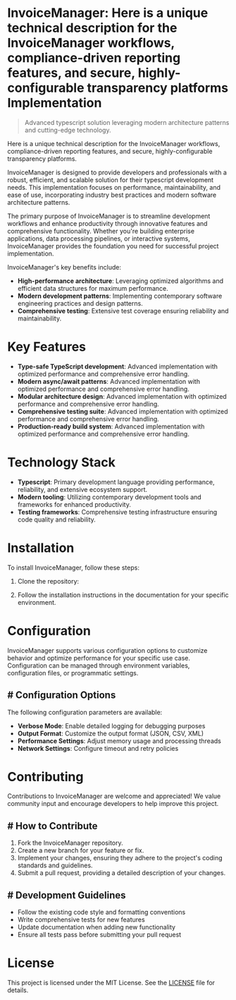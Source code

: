 <!-- fallback_InvoiceManager_20250810004953_88908 -->

# InvoiceManager: Here is a unique technical description for the InvoiceManager workflows, compliance-driven reporting features, and secure, highly-configurable transparency platforms Implementation
> Advanced typescript solution leveraging modern architecture patterns and cutting-edge technology.

Here is a unique technical description for the InvoiceManager workflows, compliance-driven reporting features, and secure, highly-configurable transparency platforms.

InvoiceManager is designed to provide developers and professionals with a robust, efficient, and scalable solution for their typescript development needs. This implementation focuses on performance, maintainability, and ease of use, incorporating industry best practices and modern software architecture patterns.

The primary purpose of InvoiceManager is to streamline development workflows and enhance productivity through innovative features and comprehensive functionality. Whether you're building enterprise applications, data processing pipelines, or interactive systems, InvoiceManager provides the foundation you need for successful project implementation.

InvoiceManager's key benefits include:

* **High-performance architecture**: Leveraging optimized algorithms and efficient data structures for maximum performance.
* **Modern development patterns**: Implementing contemporary software engineering practices and design patterns.
* **Comprehensive testing**: Extensive test coverage ensuring reliability and maintainability.

# Key Features

* **Type-safe TypeScript development**: Advanced implementation with optimized performance and comprehensive error handling.
* **Modern async/await patterns**: Advanced implementation with optimized performance and comprehensive error handling.
* **Modular architecture design**: Advanced implementation with optimized performance and comprehensive error handling.
* **Comprehensive testing suite**: Advanced implementation with optimized performance and comprehensive error handling.
* **Production-ready build system**: Advanced implementation with optimized performance and comprehensive error handling.

# Technology Stack

* **Typescript**: Primary development language providing performance, reliability, and extensive ecosystem support.
* **Modern tooling**: Utilizing contemporary development tools and frameworks for enhanced productivity.
* **Testing frameworks**: Comprehensive testing infrastructure ensuring code quality and reliability.

# Installation

To install InvoiceManager, follow these steps:

1. Clone the repository:


2. Follow the installation instructions in the documentation for your specific environment.

# Configuration

InvoiceManager supports various configuration options to customize behavior and optimize performance for your specific use case. Configuration can be managed through environment variables, configuration files, or programmatic settings.

## # Configuration Options

The following configuration parameters are available:

* **Verbose Mode**: Enable detailed logging for debugging purposes
* **Output Format**: Customize the output format (JSON, CSV, XML)
* **Performance Settings**: Adjust memory usage and processing threads
* **Network Settings**: Configure timeout and retry policies

# Contributing

Contributions to InvoiceManager are welcome and appreciated! We value community input and encourage developers to help improve this project.

## # How to Contribute

1. Fork the InvoiceManager repository.
2. Create a new branch for your feature or fix.
3. Implement your changes, ensuring they adhere to the project's coding standards and guidelines.
4. Submit a pull request, providing a detailed description of your changes.

## # Development Guidelines

* Follow the existing code style and formatting conventions
* Write comprehensive tests for new features
* Update documentation when adding new functionality
* Ensure all tests pass before submitting your pull request

# License

This project is licensed under the MIT License. See the [LICENSE](https://github.com/laurindoisaac/InvoiceManager/blob/main/LICENSE) file for details.
